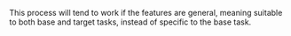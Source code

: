 This process will tend to work if the features are general, meaning suitable to both base and target tasks, instead of specific to the base task.



